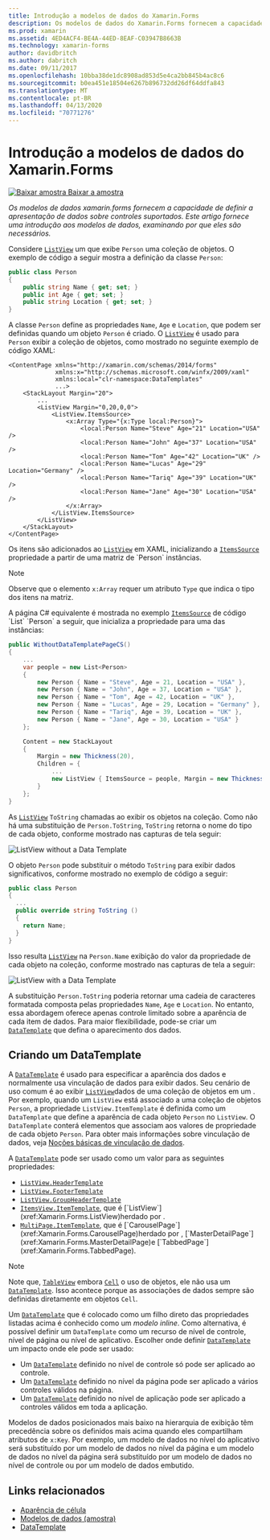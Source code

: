 ```yaml
---
title: Introdução a modelos de dados do Xamarin.Forms
description: Os modelos de dados do Xamarin.Forms fornecem a capacidade de definir a apresentação de dados em controles compatíveis. Este artigo fornece uma introdução aos modelos de dados, examinando o motivo pelo qual eles são necessários.
ms.prod: xamarin
ms.assetid: 4ED4ACF4-BE4A-44ED-8EAF-C03947B8663B
ms.technology: xamarin-forms
author: davidbritch
ms.author: dabritch
ms.date: 09/11/2017
ms.openlocfilehash: 10bba38de1dc8908ad853d5e4ca2bb845b4ac8c6
ms.sourcegitcommit: b0ea451e18504e6267b896732dd26df64ddfa843
ms.translationtype: MT
ms.contentlocale: pt-BR
ms.lasthandoff: 04/13/2020
ms.locfileid: "70771276"
---
```

# <a name="introduction-to-xamarinforms-data-templates"></a>Introdução a modelos de dados do Xamarin.Forms

[![Baixar](~/media/shared/download.png) amostra Baixar a amostra](https://docs.microsoft.com/samples/xamarin/xamarin-forms-samples/templates-datatemplates)

_Os modelos de dados xamarin.forms fornecem a capacidade de definir a apresentação de dados sobre controles suportados. Este artigo fornece uma introdução aos modelos de dados, examinando por que eles são necessários._

Considere [`ListView`](xref:Xamarin.Forms.ListView) um que exibe `Person` uma coleção de objetos. O exemplo de código a seguir mostra a definição da classe `Person`:

```csharp
public class Person
{
    public string Name { get; set; }
    public int Age { get; set; }
    public string Location { get; set; }
}
```

A classe `Person` define as propriedades `Name`, `Age` e `Location`, que podem ser definidas quando um objeto `Person` é criado. O [`ListView`](xref:Xamarin.Forms.ListView) é usado para `Person` exibir a coleção de objetos, como mostrado no seguinte exemplo de código XAML:

```xaml
<ContentPage xmlns="http://xamarin.com/schemas/2014/forms"
             xmlns:x="http://schemas.microsoft.com/winfx/2009/xaml"
             xmlns:local="clr-namespace:DataTemplates"
             ...>
    <StackLayout Margin="20">
        ...
        <ListView Margin="0,20,0,0">
            <ListView.ItemsSource>
                <x:Array Type="{x:Type local:Person}">
                    <local:Person Name="Steve" Age="21" Location="USA" />
                    <local:Person Name="John" Age="37" Location="USA" />
                    <local:Person Name="Tom" Age="42" Location="UK" />
                    <local:Person Name="Lucas" Age="29" Location="Germany" />
                    <local:Person Name="Tariq" Age="39" Location="UK" />
                    <local:Person Name="Jane" Age="30" Location="USA" />
                </x:Array>
            </ListView.ItemsSource>
        </ListView>
    </StackLayout>
</ContentPage>
```

Os itens são adicionados ao [`ListView`](xref:Xamarin.Forms.ListView) em XAML, inicializando a [`ItemsSource`](xref:Xamarin.Forms.ItemsView`1.ItemsSource) propriedade a partir de uma matriz de `Person` instâncias.

> [!NOTE]
> Observe que o elemento `x:Array` requer um atributo `Type` que indica o tipo dos itens na matriz.

A página C# equivalente é mostrada no exemplo [`ItemsSource`](xref:Xamarin.Forms.ItemsView`1.ItemsSource) de código `List` `Person` a seguir, que inicializa a propriedade para uma das instâncias:

```csharp
public WithoutDataTemplatePageCS()
{
    ...
    var people = new List<Person>
    {
        new Person { Name = "Steve", Age = 21, Location = "USA" },
        new Person { Name = "John", Age = 37, Location = "USA" },
        new Person { Name = "Tom", Age = 42, Location = "UK" },
        new Person { Name = "Lucas", Age = 29, Location = "Germany" },
        new Person { Name = "Tariq", Age = 39, Location = "UK" },
        new Person { Name = "Jane", Age = 30, Location = "USA" }
    };

    Content = new StackLayout
    {
        Margin = new Thickness(20),
        Children = {
            ...
            new ListView { ItemsSource = people, Margin = new Thickness(0, 20, 0, 0) }
        }
    };
}
```

As [`ListView`](xref:Xamarin.Forms.ListView) `ToString` chamadas ao exibir os objetos na coleção. Como não há uma substituição de `Person.ToString`, `ToString` retorna o nome do tipo de cada objeto, conforme mostrado nas capturas de tela seguir:

![](introduction-images/no-data-template.png "ListView without a Data Template")

O objeto `Person` pode substituir o método `ToString` para exibir dados significativos, conforme mostrado no exemplo de código a seguir:

```csharp
public class Person
{
  ...
  public override string ToString ()
  {
    return Name;
  }
}
```

Isso resulta [`ListView`](xref:Xamarin.Forms.ListView) na `Person.Name` exibição do valor da propriedade de cada objeto na coleção, conforme mostrado nas capturas de tela a seguir:

![](introduction-images/override-tostring.png "ListView with a Data Template")

A substituição `Person.ToString` poderia retornar uma cadeia de caracteres formatada composta pelas propriedades `Name`, `Age` e `Location`. No entanto, essa abordagem oferece apenas controle limitado sobre a aparência de cada item de dados. Para maior flexibilidade, pode-se criar um [`DataTemplate`](xref:Xamarin.Forms.DataTemplate) que defina o aparecimento dos dados.

## <a name="creating-a-datatemplate"></a>Criando um DataTemplate

A [`DataTemplate`](xref:Xamarin.Forms.DataTemplate) é usado para especificar a aparência dos dados e normalmente usa vinculação de dados para exibir dados. Seu cenário de uso comum é ao exibir [`ListView`](xref:Xamarin.Forms.ListView)dados de uma coleção de objetos em um . Por exemplo, quando um `ListView` está associado a uma coleção de objetos `Person`, a propriedade `ListView.ItemTemplate` é definida como um `DataTemplate` que define a aparência de cada objeto `Person` no `ListView`. O `DataTemplate` conterá elementos que associam aos valores de propriedade de cada objeto `Person`. Para obter mais informações sobre vinculação de dados, veja [Noções básicas de vinculação de dados](~/xamarin-forms/xaml/xaml-basics/data-binding-basics.md).

A [`DataTemplate`](xref:Xamarin.Forms.DataTemplate) pode ser usado como um valor para as seguintes propriedades:

- [`ListView.HeaderTemplate`](xref:Xamarin.Forms.ListView.HeaderTemplate)
- [`ListView.FooterTemplate`](xref:Xamarin.Forms.ListView.FooterTemplate)
- [`ListView.GroupHeaderTemplate`](xref:Xamarin.Forms.ListView.GroupHeaderTemplate)
- [`ItemsView.ItemTemplate`](xref:Xamarin.Forms.ItemsView`1), que é [`ListView`](xref:Xamarin.Forms.ListView)herdado por .
- [`MultiPage.ItemTemplate`](xref:Xamarin.Forms.MultiPage`1), que é [`CarouselPage`](xref:Xamarin.Forms.CarouselPage)herdado por , [`MasterDetailPage`](xref:Xamarin.Forms.MasterDetailPage)e [`TabbedPage`](xref:Xamarin.Forms.TabbedPage).

> [!NOTE]
> Note que, [`TableView`](xref:Xamarin.Forms.TableView) embora [`Cell`](xref:Xamarin.Forms.Cell) o uso de objetos, ele não usa um [`DataTemplate`](xref:Xamarin.Forms.DataTemplate). Isso acontece porque as associações de dados sempre são definidas diretamente em objetos `Cell`.

Um [`DataTemplate`](xref:Xamarin.Forms.DataTemplate) que é colocado como um filho direto das propriedades listadas acima é conhecido como um *modelo inline*. Como alternativa, é possível definir um `DataTemplate` como um recurso de nível de controle, nível de página ou nível de aplicativo. Escolher onde definir [`DataTemplate`](xref:Xamarin.Forms.DataTemplate) um impacto onde ele pode ser usado:

- Um [`DataTemplate`](xref:Xamarin.Forms.DataTemplate) definido no nível de controle só pode ser aplicado ao controle.
- Um [`DataTemplate`](xref:Xamarin.Forms.DataTemplate) definido no nível da página pode ser aplicado a vários controles válidos na página.
- Um [`DataTemplate`](xref:Xamarin.Forms.DataTemplate) definido no nível de aplicação pode ser aplicado a controles válidos em toda a aplicação.

Modelos de dados posicionados mais baixo na hierarquia de exibição têm precedência sobre os definidos mais acima quando eles compartilham atributos de `x:Key`. Por exemplo, um modelo de dados no nível do aplicativo será substituído por um modelo de dados no nível da página e um modelo de dados no nível da página será substituído por um modelo de dados no nível de controle ou por um modelo de dados embutido.

## <a name="related-links"></a>Links relacionados

- [Aparência de célula](~/xamarin-forms/user-interface/listview/customizing-cell-appearance.md)
- [Modelos de dados (amostra)](https://docs.microsoft.com/samples/xamarin/xamarin-forms-samples/templates-datatemplates)
- [DataTemplate](xref:Xamarin.Forms.DataTemplate)
